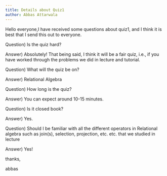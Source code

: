 ```yaml
---
title: Details about Quiz1
author: Abbas Attarwala
---
```


Hello everyone,I have received some questions about quiz1, and I think it is best that I send this out to everyone. 


Question) Is the quiz hard? 

Answer) Absolutely! That being said, I think it will be a fair quiz, i.e., if you have worked through the problems we did in lecture and tutorial. 


Question) What will the quiz be on? 

Answer) Relational Algebra


Question) How long is the quiz? 

Answer) You can expect around 10-15 minutes. 


Question) Is it closed book?

Answer) Yes. 

Question) Should I be familiar with all the different operators in Relational algebra such as join(s), selection, projection, etc. etc. that we studied in lecture

Answer) Yes!

thanks,

abbas
